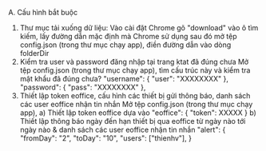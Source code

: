 A. Cấu hình bắt buộc
1. Thư mục tải xuống dữ liệu:
Vào cài đặt Chrome gõ "download" vào ô tìm kiếm, lấy đường dẫn mặc định mà Chrome sử dụng sau đó mở tệp config.json (trong thư mục chạy app), điền đường dẫn vào dòng folderDir
2. Kiểm tra user và password đăng nhập tại trang ktat đã đúng chưa
Mở tệp config.json (trong thư mục chạy app), tìm cấu trúc này và kiểm tra mật khẩu đã đúng chưa?
    "username": {
        "user": "XXXXXXXX"
    },
    "password": {
        "pass": "XXXXXXXX"
    },
3. Thiết lập token eoffice, cấu hình các thiết bị gửi thông báo, danh sách các user eoffice nhận tin nhắn
Mở tệp config.json (trong thư mục chạy app),
a) Thiết lập token eoffice dựa vào "eoffice": { "token": XXXXX }
b) Thiết lập thông báo ngày đến hạn thiết bị qua eoffice từ ngày nào tới ngày nào & danh sách các user eoffice nhận tin nhắn
   "alert": {
        "fromDay": "2",
        "toDay": "10",
         "users": ["thienhv"],
    }